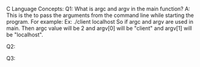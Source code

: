 C Language Concepts:
Q1: What is argc and argv in the main function?
A: This is the to pass the arguments from the command line while starting the program. For example:
Ex:    ./client localhost
    So if argc and argv are used in main. Then argc value will be 2 and argv[0] will be "client" and argv[1] will be "localhost".


Q2: 


Q3:

